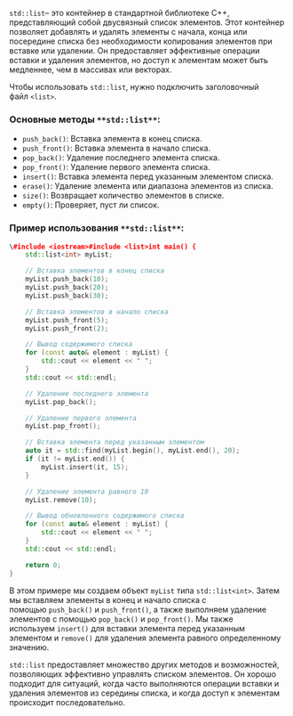 `std::list`– это контейнер в стандартной библиотеке C++, представляющий собой двусвязный список элементов. Этот контейнер позволяет добавлять и удалять элементы с начала, конца или посередине списка без необходимости копирования элементов при вставке или удалении. Он предоставляет эффективные операции вставки и удаления элементов, но доступ к элементам может быть медленнее, чем в массивах или векторах.

Чтобы использовать `std::list`, нужно подключить заголовочный файл `<list>`.

### **Основные методы** `**std::list**`**:**

- `push_back()`: Вставка элемента в конец списка.
- `push_front()`: Вставка элемента в начало списка.
- `pop_back()`: Удаление последнего элемента списка.
- `pop_front()`: Удаление первого элемента списка.
- `insert()`: Вставка элемента перед указанным элементом списка.
- `erase()`: Удаление элемента или диапазона элементов из списка.
- `size()`: Возвращает количество элементов в списке.
- `empty()`: Проверяет, пуст ли список.

### **Пример использования** `**std::list**`**:**

```C++
\#include <iostream>#include <list>int main() {
    std::list<int> myList;

    // Вставка элементов в конец списка
    myList.push_back(10);
    myList.push_back(20);
    myList.push_back(30);

    // Вставка элементов в начало списка
    myList.push_front(5);
    myList.push_front(2);

    // Вывод содержимого списка
    for (const auto& element : myList) {
        std::cout << element << " ";
    }
    std::cout << std::endl;

    // Удаление последнего элемента
    myList.pop_back();

    // Удаление первого элемента
    myList.pop_front();

    // Вставка элемента перед указанным элементом
    auto it = std::find(myList.begin(), myList.end(), 20);
    if (it != myList.end()) {
        myList.insert(it, 15);
    }

    // Удаление элемента равного 10
    myList.remove(10);

    // Вывод обновленного содержимого списка
    for (const auto& element : myList) {
        std::cout << element << " ";
    }
    std::cout << std::endl;

    return 0;
}
```

В этом примере мы создаем объект `myList` типа `std::list<int>`. Затем мы вставляем элементы в конец и начало списка с помощью `push_back()` и `push_front()`, а также выполняем удаление элементов с помощью `pop_back()` и `pop_front()`. Мы также используем `insert()` для вставки элемента перед указанным элементом и `remove()` для удаления элемента равного определенному значению.

`std::list` предоставляет множество других методов и возможностей, позволяющих эффективно управлять списком элементов. Он хорошо подходит для ситуаций, когда часто выполняются операции вставки и удаления элементов из середины списка, и когда доступ к элементам происходит последовательно.